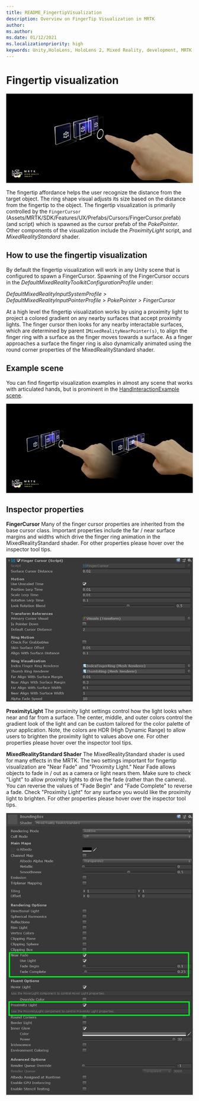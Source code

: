 ```yaml
---
title: README_FingertipVisualization
description: Overview on FingerTip Visualization in MRTK
author: 
ms.author: 
ms.date: 01/12/2021
ms.localizationpriority: high
keywords: Unity,HoloLens, HoloLens 2, Mixed Reality, development, MRTK,
---
```


# Fingertip visualization

![Fingertip visualization Main](Images/Fingertip/MRTK_FingertipVisualization_Main.png)

The fingertip affordance helps the user recognize the distance from the target object. The ring shape visual adjusts its size based on the distance from the fingertip to the object. The fingertip visualization is primarily controlled by the `FingerCursor` (Assets/MRTK/SDK/Features/UX/Prefabs/Cursors/FingerCursor.prefab) (and script) which is spawned as the cursor prefab of the *PokePointer*. Other components of the visualization include the *ProximityLight* script, and *MixedRealityStandard* shader.

## How to use the fingertip visualization

By default the fingertip visualization will work in any Unity scene that is configured to spawn a FingerCursor. Spawning of the FingerCursor occurs in the *DefaultMixedRealityToolkitConfigurationProfile* under:

*DefaultMixedRealityInputSystemProfile > DefaultMixedRealityInputPointerProfile > PokePointer > FingerCursor*

At a high level the fingertip visualization works by using a proximity light to project a colored gradient on any nearby surfaces that accept proximity lights. The finger cursor then looks for any nearby interactable surfaces, which are determined by parent `IMixedRealityNearPointer(s)`, to align the finger ring with a surface as the finger moves towards a surface. As a finger approaches a surface the finger ring is also dynamically animated using the round corner properties of the MixedRealityStandard shader.

## Example scene

You can find fingertip visualization examples in almost any scene that works with articulated hands, but is prominent in the [HandInteractionExample scene](README_HandInteractionExamples.md).

![Fingertip visualization States](Images/Fingertip/MRTK_FingertipVisualization_States.png)

## Inspector properties

**FingerCursor**
Many of the finger cursor properties are inherited from the base cursor class. Important properties include the far / near surface margins and widths which drive the finger ring animation in the MixedRealityStandard shader. For other properties please hover over the inspector tool tips.

<img src="Images/Fingertip/MRTK_FingertipVisualization_Finger_Cursor_Inspector.png" width="600" alt="Finger cursor inspector">

**ProximityLight**
The proximity light settings control how the light looks when near and far from a surface. The center, middle, and outer colors control the gradient look of the light and can be custom tailored for the color palette of your application. Note, the colors are HDR (High Dynamic Range) to allow users to brighten the proximity light to values above one. For other properties please hover over the inspector tool tips.

**MixedRealityStandard Shader**
The MixedRealityStandard shader is used for many effects in the MRTK. The two settings important for fingertip visualization are "Near Fade" and "Proximity Light." Near Fade allows objects to fade in / out as a camera or light nears them. Make sure to check "Light" to allow proximity lights to drive the fade (rather than the camera). You can reverse the values of "Fade Begin" and "Fade Complete" to reverse a fade. Check "Proximity Light" for any surface you would like the proximity light to brighten. For other properties please hover over the inspector tool tips.

<img src="Images/Fingertip/MRTK_FingertipVisualization_Mixed_Reality_Standard_Shader_Inspector.png" width="600" alt="Standerd Shader Inspector">
